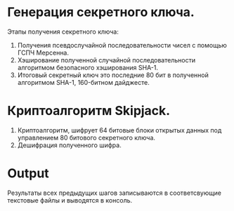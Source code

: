 # Генерация секретного ключа.
Этапы получения секретного ключа:
1.	Получения псевдослучайной последовательности чисел с помощью ГСПЧ Мерсенна.
2.	Хэширование полученной случайной последовательности алгоритмом безопасного хэширования SHA-1.
3.	Итоговый секретный ключ это последние 80 бит в полученной алгоритмом SHA-1, 160-битном дайджесте.
# Криптоалгоритм Skipjack.
1.  Криптоалгоритм, шифрует 64 битовые блоки открытых данных под управлением 80 битового секретного ключа.
2.  Дешифрация полученного шифра.
# Output
Результаты всех предыдущих шагов записываются в соответсвующие текстовые файлы и выводятся в консоль.
